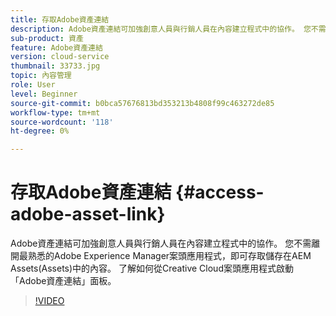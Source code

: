 ```yaml
---
title: 存取Adobe資產連結
description: Adobe資產連結可加強創意人員與行銷人員在內容建立程式中的協作。 您不需離開最熟悉的Adobe Experience Manager案頭應用程式，即可存取儲存在AEM Assets(Assets)中的內容。 了解如何從Creative Cloud案頭應用程式啟動「Adobe資產連結」面板。
sub-product: 資產
feature: Adobe資產連結
version: cloud-service
thumbnail: 33733.jpg
topic: 內容管理
role: User
level: Beginner
source-git-commit: b0bca57676813bd353213b4808f99c463272de85
workflow-type: tm+mt
source-wordcount: '118'
ht-degree: 0%

---
```



# 存取Adobe資產連結 {#access-adobe-asset-link}

Adobe資產連結可加強創意人員與行銷人員在內容建立程式中的協作。 您不需離開最熟悉的Adobe Experience Manager案頭應用程式，即可存取儲存在AEM Assets(Assets)中的內容。 了解如何從Creative Cloud案頭應用程式啟動「Adobe資產連結」面板。

>[!VIDEO](https://video.tv.adobe.com/v/33733/?quality=12)
